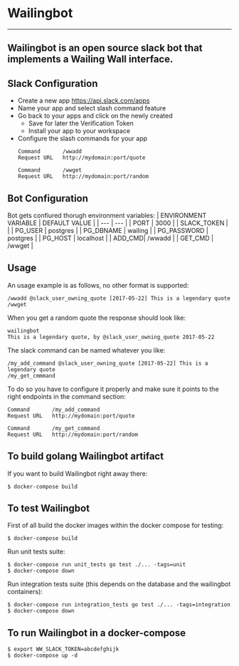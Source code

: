 # Wailingbot
----
Wailingbot is an open source slack bot that implements a Wailing Wall interface.
----

## Slack Configuration

* Create a new app https://api.slack.com/apps
* Name your app and select slash command feature
* Go back to your apps and click on the newly created
  * Save for later the Verification Token
  * Install your app to your workspace
* Configure the slash commands for your app
  ```
  Command       /wwadd
  Request URL   http://mydomain:port/quote

  Command       /wwget
  Request URL   http://mydomain:port/random
  ```

## Bot Configuration
Bot gets confiured thorugh environment variables:
| ENVIRONMENT VARIABLE | DEFAULT VALUE |
| --- | --- |
| PORT | 3000 |
| SLACK_TOKEN |  |
| PG_USER | postgres |
| PG_DBNAME | wailing |
| PG_PASSWORD | postgres |
| PG_HOST | localhost |
| ADD_CMD| /wwadd |
| GET_CMD | /wwget |


## Usage
An usage example is as follows, no other format is supported:
```
/wwadd @slack_user_owning_quote [2017-05-22] This is a legendary quote
/wwget
```

When you get a random quote the response should look like:
```
wailingbot
This is a legendary quote, by @slack_user_owning_quote 2017-05-22
```

The slack command can be named whatever you like:
```
/my_add_command @slack_user_owning_quote [2017-05-22] This is a legendary quote
/my_get_cmmmand
```
To do so you have to configure it properly and make sure it points to the right endpoints in the command section:
```
Command       /my_add_command
Request URL   http://mydomain:port/quote

Command       /my_get_command
Request URL   http://mydomain:port/random
```

## To build golang Wailingbot artifact

If you want to build Wailingbot right away there:
```
$ docker-compose build
```

## To test Wailingbot

First of all build the docker images within the docker compose for testing:
```
$ docker-compose build
```

Run unit tests suite:
```
$ docker-compose run unit_tests go test ./... -tags=unit
$ docker-compose down
```

Run integration tests suite (this depends on the database and the wailingbot containers):
```
$ docker-compose run integration_tests go test ./... -tags=integration
$ docker-compose down
```

## To run Wailingbot in a docker-compose
```
$ export WW_SLACK_TOKEN=abcdefghijk
$ docker-compose up -d
```
